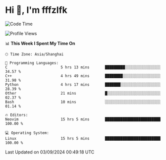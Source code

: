 # Hi 👋, I'm fffzlfk

<!--START_SECTION:waka-->
![Code Time](http://img.shields.io/badge/Code%20Time-963%20hrs%2053%20mins-blue)

![Profile Views](http://img.shields.io/badge/Profile%20Views-0-blue)

📊 **This Week I Spent My Time On** 

```text
🕑︎ Time Zone: Asia/Shanghai

💬 Programming Languages: 
C                        5 hrs 13 mins       █████████░░░░░░░░░░░░░░░░   34.57 % 
C++                      4 hrs 49 mins       ████████░░░░░░░░░░░░░░░░░   31.98 % 
Python                   4 hrs 17 mins       ███████░░░░░░░░░░░░░░░░░░   28.39 % 
Other                    21 mins             █░░░░░░░░░░░░░░░░░░░░░░░░   02.37 % 
Bash                     10 mins             ░░░░░░░░░░░░░░░░░░░░░░░░░   01.14 % 

🔥 Editors: 
Neovim                   15 hrs 5 mins       █████████████████████████   100.00 % 

💻 Operating System: 
Linux                    15 hrs 5 mins       █████████████████████████   100.00 % 
```


 Last Updated on 03/09/2024 00:49:18 UTC
<!--END_SECTION:waka-->
